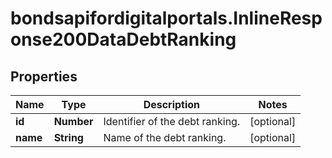# bondsapifordigitalportals.InlineResponse200DataDebtRanking

## Properties

Name | Type | Description | Notes
------------ | ------------- | ------------- | -------------
**id** | **Number** | Identifier of the debt ranking. | [optional] 
**name** | **String** | Name of the debt ranking. | [optional] 


